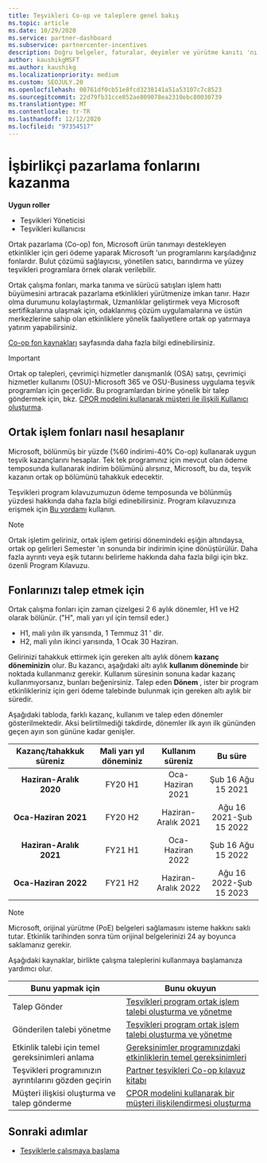 ```yaml
---
title: Teşvikleri Co-op ve taleplere genel bakış
ms.topic: article
ms.date: 10/29/2020
ms.service: partner-dashboard
ms.subservice: partnercenter-incentives
description: Doğru belgeler, faturalar, deyimler ve yürütme kanıtı 'nı düzenleyerek teşvikleri için başarılı bir ortak op talebi göndermeyi öğrenin.
author: kaushikgMSFT
ms.author: kaushikg
ms.localizationpriority: medium
ms.custom: SEOJULY.20
ms.openlocfilehash: 00761df0cb51e8fcd3238141a51a53107c7c8523
ms.sourcegitcommit: 22d79fb31cce852ae809078ea2310ebc80030739
ms.translationtype: MT
ms.contentlocale: tr-TR
ms.lasthandoff: 12/12/2020
ms.locfileid: "97354517"
---
```

# <a name="earn-cooperative-marketing-funds"></a>İşbirlikçi pazarlama fonlarını kazanma

**Uygun roller**

- Teşvikleri Yöneticisi
- Teşvikleri kullanıcısı

Ortak pazarlama (Co-op) fon, Microsoft ürün tanımayı destekleyen etkinlikler için geri ödeme yaparak Microsoft 'un programlarını karşıladığınız fonlardır. Bulut çözümü sağlayıcısı, yönetilen satıcı, barındırma ve yüzey teşvikleri programlara örnek olarak verilebilir.

Ortak çalışma fonları, marka tanıma ve sürücü satışları işlem hattı büyümesini artıracak pazarlama etkinlikleri yürütmenize imkan tanır. Hazır olma durumunu kolaylaştırmak, Uzmanlıklar geliştirmek veya Microsoft sertifikalarına ulaşmak için, odaklanmış çözüm uygulamalarına ve üstün merkezlerine sahip olan etkinliklere yönelik faaliyetlere ortak op yatırmaya yatırım yapabilirsiniz.

[Co-op fon kaynakları](https://partner.microsoft.com/asset/collection/co-op-funds-resources#/) sayfasında daha fazla bilgi edinebilirsiniz.

>[!Important]
>Ortak op talepleri, çevrimiçi hizmetler danışmanlık (OSA) satışı, çevrimiçi hizmetler kullanımı (OSU)-Microsoft 365 ve OSU-Business uygulama teşvik programları için geçerlidir. Bu programlardan birine yönelik bir talep göndermek için, bkz. [CPOR modelini kullanarak müşteri ile ilişkili Kullanıcı oluşturma](submit-osa-claim.md).

## <a name="how-co-op-funds-are-calculated"></a>Ortak işlem fonları nasıl hesaplanır

Microsoft, bölünmüş bir yüzde (%60 indirimi-40% Co-op) kullanarak uygun teşvik kazançlarını hesaplar. Tek tek programınız için mevcut olan ödeme temposunda kullanarak indirim bölümünü alırsınız, Microsoft, bu da, teşvik kazanın ortak op bölümünü tahakkuk edecektir.

Teşvikleri program kılavuzumuzun ödeme temposunda ve bölünmüş yüzdesi hakkında daha fazla bilgi edinebilirsiniz. Program kılavuzınıza erişmek için [Bu yordamı](incentives-determined-your-program-eligibility.md) kullanın.

>[!NOTE]
>Ortak işletim geliriniz, ortak işlem getirisi dönemindeki eşiğin altındaysa, ortak op gelirleri Semester 'ın sonunda bir indirimin içine dönüştürülür. Daha fazla ayrıntı veya eşik tutarını belirleme hakkında daha fazla bilgi için bkz. özenli Program Kılavuzu.

## <a name="when-to-claim-your-funds"></a>Fonlarınızı talep etmek için

Ortak çalışma fonları için zaman çizelgesi 2 6 aylık dönemler, H1 ve H2 olarak bölünür. ("H", mali yarı yıl için temsil eder.)

- H1, mali yılın ilk yarısında, 1 Temmuz 31 ' dir.
- H2, mali yılın ikinci yarısında, 1 Ocak 30 Haziran.

Gelirinizi tahakkuk ettirmek için gereken altı aylık dönem **kazanç döneminizin** olur. Bu kazancı, aşağıdaki altı aylık **kullanım döneminde** bir noktada kullanmanız gerekir. Kullanım süresinin sonuna kadar kazanç kullanmıyorsanız, bunları beğenirsiniz. Talep eden **Dönem** , ister bir program etkinlikleriniz için geri ödeme talebinde bulunmak için gereken altı aylık bir süredir.

Aşağıdaki tabloda, farklı kazanç, kullanım ve talep eden dönemler gösterilmektedir. Aksi belirtilmediği takdirde, dönemler ilk ayın ilk gününden geçen ayın son gününe kadar genişler.

|  Kazanç/tahakkuk süreniz  |Mali yarı yıl döneminiz  |  Kullanım süreniz  |  Bu süre  |
| :-----------: | :-----------: | :-----------: | :-----------: |
|**Haziran-Aralık 2020**| FY20 H1  |  Oca-Haziran 2021  |  Şub 16 Ağu 15 2021  |
|**Oca-Haziran 2021** |  FY20 H2  |  Haziran-Aralık 2021  |  Ağu 16 2021-Şub 15 2022  |
|**Haziran-Aralık 2021**|  FY21 H1  |  Oca-Haziran 2022  |  Şub 16 Ağu 15 2022  |
|**Oca-Haziran 2022** |  FY21 H2  |  Haziran-Aralık 2022  |  Ağu 16 2022-Şub 15 2023  |

>[!NOTE]
>Microsoft, orijinal yürütme (PoE) belgeleri sağlamasını isteme hakkını saklı tutar. Etkinlik tarihinden sonra tüm orijinal belgelerinizi 24 ay boyunca saklamanız gerekir.

Aşağıdaki kaynaklar, birlikte çalışma taleplerini kullanmaya başlamanıza yardımcı olur.

| Bunu yapmak için | Bunu okuyun |
| ------ | ----------- |
| Talep Gönder |  [Teşvikleri program ortak işlem talebi oluşturma ve yönetme](create-incentives-claims.md)  |
| Gönderilen talebi yönetme | [Teşvikleri program ortak işlem talebi oluşturma ve yönetme](create-incentives-claims.md)    |
| Etkinlik talebi için temel gereksinimleri anlama | [Gereksinimler programınızdaki etkinliklerin temel gereksinimleri](core-requirements.md)   |
| Teşvikleri programınızın ayrıntılarını gözden geçirin | [Partner teşvikleri Co-op kılavuz kitabı](https://assetsprod.microsoft.com/co-op-guidebook.pdf)  |
| Müşteri ilişkisi oluşturma ve talep gönderme | [CPOR modelini kullanarak bir müşteri ilişkilendirmesi oluşturma](submit-osa-claim.md)   |

## <a name="next-steps"></a>Sonraki adımlar

- [Teşviklerle çalışmaya başlama](incentives-get-started-intro.md)
